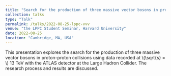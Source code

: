 ```yaml
---
title: "Search for the production of three massive vector bosons in proton-proton collisions using data at √s = 13 TeV with the ATLAS detector at the Large Hadron Collider"
collection: talks
type: "Talk"
permalink: /talks/2022-08-25-lppc-vvv
venue: "the LPPC Student Seminar, Harvard University"
date: 2022-08-25
location: "Cambridge, MA, USA"
---
```


This presentation explores the search for the production of three massive vector bosons in proton-proton collisions using data recorded at \\(\sqrt{s} = \\) 13 TeV with the ATLAS detector at the Large Hadron Collider. The research process and results are discussed.
